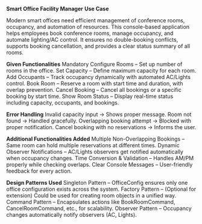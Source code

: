 **Smart Office Facility Manager**
**Use Case**

Modern smart offices need efficient management of conference rooms, occupancy, and automation of resources.
This console-based application helps employees book conference rooms, manage occupancy, and automate lighting/AC control.
It ensures no double-booking conflicts, supports booking cancellation, and provides a clear status summary of all rooms.


**Given Functionalities**
Mandatory
Configure Rooms – Set up number of rooms in the office.
Set Capacity – Define maximum capacity for each room.
Add Occupants – Track occupancy dynamically with automated AC/Lights control.
Book Room – Reserve a room with start time and duration, with overlap prevention.
Cancel Booking – Cancel all bookings or a specific booking by start time.
Show Room Status – Display real-time status including capacity, occupants, and bookings.


**Error Handling**
Invalid capacity input → Shows proper message.
Room not found → Handled gracefully.
Overlapping booking attempt → Blocked with proper notification.
Cancel booking with no reservations → Informs the user.


**Additional Functionalities Added**
Multiple Non-Overlapping Bookings – Same room can hold multiple reservations at different times.
Dynamic Observer Notifications – AC/Lights observers get notified automatically when occupancy changes.
Time Conversion & Validation – Handles AM/PM properly while checking overlaps.
Clear Console Messages – User-friendly feedback for every action.


**Design Patterns Used**
Singleton Pattern – OfficeConfig ensures only one office configuration exists across the system.
Factory Pattern – (Optional for extension) Could be used for creating room objects in a unified way.
Command Pattern – Encapsulates actions like BookRoomCommand, CancelRoomCommand, etc., for scalability.
Observer Pattern – Occupancy changes automatically notify observers (AC, Lights).

